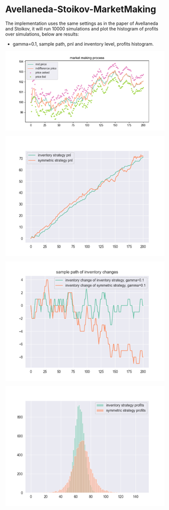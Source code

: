 # Avellaneda-Stoikov-MarketMaking

The implementation uses the same settings as in the paper of Avellaneda and Stoikov, it will run 10000 simulations and plot the histogram of profits over simulations, below are results:

- gamma=0.1, sample path, pnl and inventory level, profits histogram.

![Path](pics/gamma0.1_process.png)

![pnl](pics/gamma0.1_pnl.png)

![inventory](pics/gamma0.1_inventory.png)

![profits](pics/gamma0.1_profitHist.png)